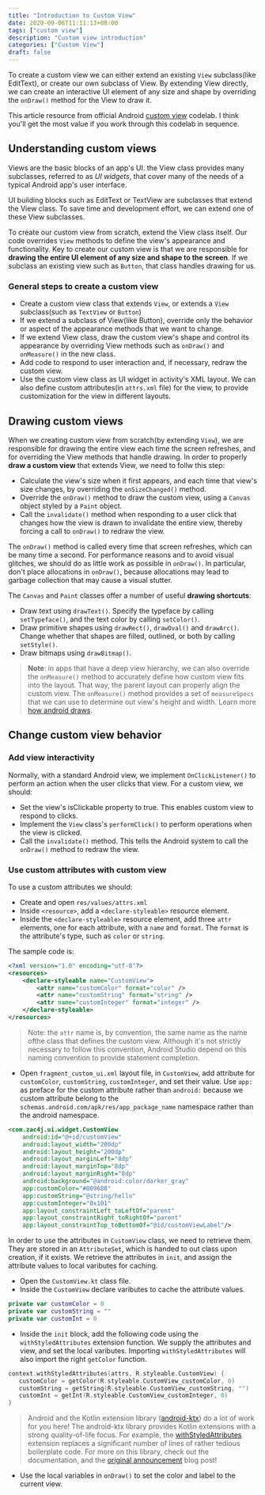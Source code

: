 ```yaml
---
title: "Introduction to Custom View"
date: 2020-09-06T11:11:13+08:00
tags: ["custom view"]
description: "Custom view introduction"
categories: ["Custom View"]
draft: false
---
```


To create a custom view we can either extend an existing `View` subclass(like EditText), or create our own subclass of View. By extending View directly, we can create an interactive UI element of any size and shape by overriding the `onDraw()` method for the View to draw it.

<!--more-->

This article resource from official Android [custom view][cv] codelab. I think you'll get the most value if you work through this codelab in sequence.

## Understanding custom views

Views are the basic blocks of an app's UI. the View class provides many subclasses, referred to as *UI widgets*, that cover many of the needs of a typical Android app's user interface.

UI building blocks such as EditText or TextView are subclasses that extend the View class. To save time and development effort, we can extend one of these View subclasses.

To create our custom view from scratch, extend the View class itself. Our code overrides `View` methods to define the view's appearance and functionality. Key to create our custom view is that we are responsible for **drawing the entire UI element of any size and shape to the screen**. If we subclass an existing view such as `Button`, that class handles drawing for us.

### General steps to create a custom view

+ Create a custom view class that extends `View`, or extends a `View` subclass(such as `TextView` or `Button`)
+ If we extend a subclass of View(like Button), override only the behavior or aspect of the appearance methods that we want to change.
+ If we extend View class, draw the custom view's shape and control its appearance by overriding View methods such as `onDraw()` and `onMeasure()` in the new class.
+ Add code to respond to user interaction and, if necessary, redraw the custom view.
+ Use the custom view class as UI widget in activity's XML layout. We can also define custom attributes(in `attrs.xml` file) for the view, to provide customization for the view in different layouts.

## Drawing custom views

When we creating custom view from scratch(by extending `View`), we are responsible for drawing the entire view each time the screen refreshes, and for overriding the View methods that handle drawing. In order to properly **draw a custom view** that extends View, we need to follw this step:

+ Calculate the view's size when it first appears, and each time that view's size changes, by overriding the `onSizeChanged()` method.
+ Override the `onDraw()` method to draw the custom view, using a `Canvas` object styled by a `Paint` object.
+ Call the `invalidate()` method when responding to a user click that changes how the view is drawn to invalidate the entire view, thereby forcing a call to `onDraw()` to redraw the view.

The `onDraw()` method is called every time that screen refreshes, which can be many time a second. For performance reasons and to avoid visual glitches, we should do as little work as possible in `onDraw()`. In particular, don't place allocations in `onDraw()`, because allocations may lead to garbage collection that may cause a visual stutter.

The `Canvas` and `Paint` classes offer a number of useful **drawing shortcuts**:

+ Draw text using `drawText()`. Specify the typeface by calling `setTypeface()`, and the text color by calling `setColor()`.
+ Draw primitive shapes using `drawRect()`, `drawOval()` and `drawArc()`. Change whether that shapes are filled, outlined, or both by calling `setStyle()`.
+ Draw bitmaps using `drawBitmap()`.

> **Note**: in apps that have a deep view hierarchy, we can also override the `onMeasure()` method to accurately define how custom view fits into the layout. That way, the parent layout can properly align the custom view. The `onMeasure()` method provides a set of `measureSpecs` that we can use to determine out view's height and width. Learn more [how android draws][had].

## Change custom view behavior

### Add view interactivity

Normally, with a standard Android view, we implement `OnClickListener()` to perform an action when the user clicks that view. For a custom view, we should:

+ Set the view's isClickable property to true. This enables custom view to respond to clicks.
+ Implement the `View` class's `performClick()` to perform operations when the view is clicked.
+ Call the `invalidate()` method. This tells the Android system to call the `onDraw()` method to redraw the view.

### Use custom attributes with custom view

To use a custom attributes we should:

+ Create and open `res/values/attrs.xml`
+ Inside `<resource>`, add a `<declare-styleable>` resource element.
+ Inside the `<declare-styleable>` resource element, add three `attr` elements, one for each attribute, with a `name` and `format`. The `format` is the attribute's type, such as `color` or `string`.

The sample code is:

``` xml
<?xml version="1.0" encoding="utf-8"?>
<resources>
    <declare-styleable name="CustomView">
        <attr name="customColor" format="color" />
        <attr name="customString" format="string" />
        <attr name="customInteger" format="integer" />
    </declare-styleable>
</resources>
```

> Note: the `attr` name is, by convention, the same name as the name ofthe class that defines the custom view. Although it's not strictly necessary to follow this convention, Android Studio depend on this naming convention to provide statement completion.

+ Open `fragment_custom_ui.xml` layout file, in `CustomView`, add attribute for `customColor`, `customString`, `customInteger`, and set their value. Use `app:` as preface for the custom attribute rather than `android:` because we custom attribute belong to the `schemas.android.com/apk/res/app_package_name` namespace rather than the android namespace.

``` xml
<com.zac4j.ui.widget.CustomView
    android:id="@+id/customView"
    android:layout_width="200dp"
    android:layout_height="200dp"
    android:layout_marginLeft="8dp"
    android:layout_marginTop="8dp"
    android:layout_marginRight="8dp"
    android:background="@android:color/darker_gray"
    app:customColor="#009688"
    app:customString="@string/hello"
    app:customInteger="0x101"
    app:layout_constraintLeft_toLeftOf="parent"
    app:layout_constraintRight_toRightOf="parent"
    app:layout_constraintTop_toBottomOf="@id/customViewLabel"/>
```

In order to use the attributes in `CustomView` class, we need to retrieve them. They are stored in an `AttributeSet`, which is handed to out class upon creation, if it exists. We retrieve the attributes in `init`, and assign the attribute values to local vaributes for caching.

+ Open the `CustomView.kt` class file.
+ Inside the `CustomView` declare vaributes to cache the attribute values.

``` kotlin
private var customColor = 0
private var customString = ""
private var customInt = 0
```

+ Inside the `init` block, add the following code using the `withStyledAttributes` extension function. We supply the attributes and view, and set the local vaributes. Importing `withStyledAttributes` will also import the right `getColor` function.

```kotlin
context.withStyledAttributes(attrs, R.styleable.CustomView) {
   customColor = getColor(R.styleable.CustomView_customColor, 0)
   customString = getString(R.styleable.CustomView_customString, "")
   customInt = getInt(R.styleable.CustomView_customInteger, 0)
}
```

> Android and the Kotlin extension library ([android-ktx][ktx]) do a lot of work for you here! The android-ktx library provides Kotlin extensions with a strong quality-of-life focus. For example, the [withStyledAttributes][wsa] extension replaces a significant number of lines of rather tedious boilerplate code. For more on this library, check out the documentation, and the [original announcement][oa] blog post!

+ Use the local variables in `onDraw()` to set the color and label to the current view.

[oa]:https://android-developers.googleblog.com/2018/02/introducing-android-ktx-even-sweeter.html
[wsa]:https://android.github.io/android-ktx/core-ktx/androidx.content/android.content.-context/index.html
[ktx]:https://android.github.io/android-ktx/core-ktx/index.html
[cv]:https://codelabs.developers.google.com/codelabs/advanced-andoid-kotlin-training-custom-views
[ref]:https://developer.android.com/guide/topics/ui/custom-components.html
[had]:https://developer.android.com/guide/topics/ui/how-android-draws.html
